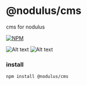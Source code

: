 # @nodulus/cms


cms for nodulus


  

   
[![NPM](https://nodei.co/npm/@nodulus/cms.png)](https://npmjs.org/package/@nodulus/cms)

 ![Alt text](https://travis-ci.org/nodulusteam/-nodulus-cms.svg?branch=master "build")
 ![Alt text](https://david-dm.org/nodulusteam/-nodulus-cms.svg "dependencies")
 


 ### install
 `npm install @nodulus/cms`
 
   